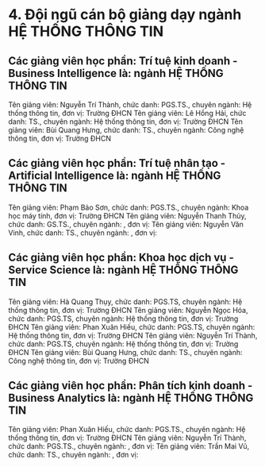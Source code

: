 # 4. Đội ngũ cán bộ giảng dạy ngành HỆ THỐNG THÔNG TIN
## Các giảng viên học phần: Trí tuệ kinh doanh - Business Intelligence là: ngành HỆ THỐNG THÔNG TIN
Tên giảng viên: Nguyễn Trí Thành, chức danh: PGS.TS., chuyên ngành: Hệ thống thông tin, đơn vị: Trường ĐHCN
Tên giảng viên: Lê Hồng Hải, chức danh: TS., chuyên ngành: Hệ thống thông tin, đơn vị: Trường ĐHCN
Tên giảng viên: Bùi Quang Hưng, chức danh: TS., chuyên ngành: Công nghệ thông tin, đơn vị: Trường ĐHCN
## Các giảng viên học phần: Trí tuệ nhân tạo  - Artificial Intelligence là: ngành HỆ THỐNG THÔNG TIN
Tên giảng viên: Phạm Bảo Sơn, chức danh: PGS.TS., chuyên ngành: Khoa học máy tính, đơn vị: Trường ĐHCN
Tên giảng viên: Nguyễn Thanh Thủy, chức danh: GS.TS., chuyên ngành: , đơn vị:
Tên giảng viên: Nguyễn Văn Vinh, chức danh: TS., chuyên ngành: , đơn vị:
## Các giảng viên học phần: Khoa học dịch vụ - Service Science là: ngành HỆ THỐNG THÔNG TIN
Tên giảng viên: Hà Quang Thụy, chức danh: PGS.TS, chuyên ngành: Hệ thống thông tin, đơn vị: Trường ĐHCN
Tên giảng viên: Nguyễn Ngọc Hóa, chức danh: PGS.TS, chuyên ngành: Hệ thống thông tin, đơn vị: Trường ĐHCN
Tên giảng viên: Phan Xuân Hiếu, chức danh: PGS.TS, chuyên ngành: Hệ thống thông tin, đơn vị: Trường ĐHCN
Tên giảng viên: Nguyễn Trí Thành, chức danh: PGS.TS, chuyên ngành: Hệ thống thông tin, đơn vị: Trường ĐHCN
Tên giảng viên: Bùi Quang Hưng, chức danh: TS., chuyên ngành: Công nghệ thông tin, đơn vị: Trường ĐHCN
## Các giảng viên học phần: Phân tích kinh doanh - Business Analytics là: ngành HỆ THỐNG THÔNG TIN
Tên giảng viên: Phan Xuân Hiếu, chức danh: PGS.TS., chuyên ngành: Hệ thống thông tin, đơn vị: Trường ĐHCN
Tên giảng viên: Nguyễn Trí Thành, chức danh: PGS.TS., chuyên ngành: , đơn vị:
Tên giảng viên: Trần Mai Vũ, chức danh: TS., chuyên ngành: , đơn vị:
